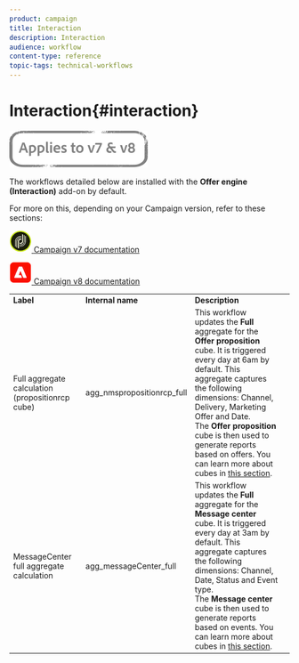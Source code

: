 ```yaml
---
product: campaign
title: Interaction
description: Interaction
audience: workflow
content-type: reference
topic-tags: technical-workflows
---
```


# Interaction{#interaction}

![](../../assets/common.svg)

The workflows detailed below are installed with the **Offer engine (Interaction)** add-on by default. 

For more on this, depending on your Campaign version, refer to these sections:
  
![](assets/do-not-localize/v7.jpeg)[  Campaign v7 documentation](../../../v7/interaction/using/interaction-and-offer-management.md)
  
![](assets/do-not-localize/v8.png)[  Campaign v8 documentation](https://experienceleague.adobe.com/docs/campaign/campaign-v8/send/interaction/interaction.html)


<table> 
 <tbody> 
  <tr> 
   <td> <strong>Label</strong><br /> </td> 
   <td> <strong>Internal name</strong><br /> </td> 
   <td> <strong>Description</strong><br /> </td> 
  </tr> 
  <tr> 
   <td> <span class="uicontrol">Full aggregate calculation (propositionrcp cube)</span> <br /> </td> 
   <td> <span class="uicontrol">agg_nmspropositionrcp_full</span> <br /> </td> 
   <td> This workflow updates the <strong>Full</strong> aggregate for the <strong>Offer proposition</strong> cube. It is triggered every day at 6am by default. This aggregate captures the following dimensions: Channel, Delivery, Marketing Offer and Date.<br /> The <strong>Offer proposition</strong> cube is then used to generate reports based on offers. You can learn more about cubes in <a href="../../reporting/using/about-cubes.md">this section</a>.<br /> </td> 
  </tr> 
   <tr> 
   <td> <span class="uicontrol">MessageCenter full aggregate calculation</span> <br /> </td> 
   <td> <span class="uicontrol">agg_messageCenter_full</span> <br /> </td> 
   <td> This workflow updates the <strong>Full</strong> aggregate for the <strong>Message center</strong> cube. It is triggered every day at 3am by default. This aggregate captures the following dimensions: Channel, Date, Status and Event type.<br /> The <strong>Message center</strong> cube is then used to generate reports based on events. You can learn more about cubes in <a href="../../reporting/using/about-cubes.md">this section</a>.<br /> </td> 
   <td> <br /> </td> 
  </tr> 
 </tbody> 
</table>


